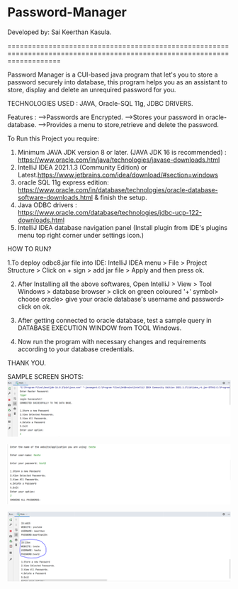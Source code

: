 # Password-Manager 
Developed by: Sai Keerthan Kasula.

=========================================================================================================================
 
Password Manager is a CUI-based java program that let's you to store a password securely into database, this program helps you as an assistant to store, display and delete an unrequired password for you.


TECHNOLOGIES USED : JAVA, Oracle-SQL 11g, JDBC DRIVERS.


Features :  -->Passwords are Encrypted.
            -->Stores your password in oracle-database.
            -->Provides a menu to store,retrieve and delete the password.
            
To Run this Project you require:
 1. Minimum JAVA JDK version 8 or later. (JAVA JDK 16 is recommended) : https://www.oracle.com/in/java/technologies/javase-downloads.html
 2. IntelliJ IDEA 2021.1.3 (Community Edition) or Latest.https://www.jetbrains.com/idea/download/#section=windows
 3. oracle SQL 11g express edition: https://www.oracle.com/in/database/technologies/oracle-database-software-downloads.html & finish the setup.
 4. Java ODBC drivers : https://www.oracle.com/database/technologies/jdbc-ucp-122-downloads.html
 5. IntelliJ IDEA database navigation panel (Install plugin from IDE's plugins menu top right corner under settings icon.)

HOW TO RUN?

1.To deploy odbc8.jar file into IDE: IntelliJ IDEA menu > File > Project Structure > Click on + sign > add jar file > Apply and then press ok.

2. After Installing all the above softwares, Open IntelliJ > View > Tool Windows > database browser > click on green coloured '+' symbol> choose oracle> give your oracle database's username and password> click on ok.

3. After getting connected to oracle database, test a sample query in DATABASE EXECUTION WINDOW from TOOL Windows.

4. Now run the program with necessary changes and requirements according to your database credentials.

THANK YOU.

            
SAMPLE SCREEN SHOTS:
<img src="https://github.com/sai-keerthan/Password-Manager/blob/main/lib/img/img1.PNG"> </img>

<img src="https://github.com/sai-keerthan/Password-Manager/blob/main/lib/img/img2.PNG"> </img>

<img src="https://github.com/sai-keerthan/Password-Manager/blob/main/lib/img/img%203.PNG"> </img>
